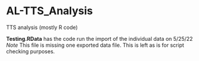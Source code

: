 # AL-TTS_Analysis
TTS analysis (mostly R code)

**Testing.RData** has the code run the import of the individual data on 5/25/22
    *Note* This file is missing one exported data file. This is left as is for script checking purposes.

